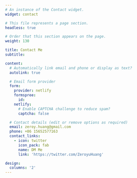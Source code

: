 ```yaml
---
# An instance of the Contact widget.
widget: contact

# This file represents a page section.
headless: true

# Order that this section appears on the page.
weight: 130

title: Contact Me
subtitle:

content:
  # Automatically link email and phone or display as text?
  autolink: true

  # Email form provider
  form:
    provider: netlify
    formspree:
      id:
    netlify:
      # Enable CAPTCHA challenge to reduce spam?
      captcha: false

  # Contact details (edit or remove options as required)
  email: zeroy.huang@gmail.com
  phone: +86 15652577163
  contact_links:
    - icon: twitter
      icon_pack: fab
      name: DM Me
      link: 'https://twitter.com/ZeroyuHuang'

design:
  columns: '2'
---
```

